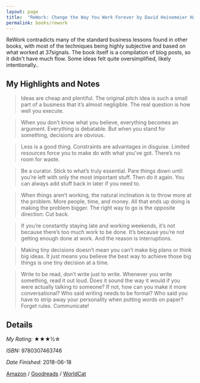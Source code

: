 ```yaml
---
layout: page
title:  "ReWork: Change the Way You Work Forever by David Heinemeier Hansson and Jason Fried"
permalink: books/rework
---
```

ReWork contradicts many of the standard business lessons found in other books, with most of the techniques being highly subjective and based on what worked at 37signals. The book itself is a compilation of blog posts, so it didn't have much flow. Some ideas felt quite oversimplified, likely intentionally..

## My Highlights and Notes

>Ideas are cheap and plentiful. The original pitch idea is such a small part of a business that it’s almost negligible. The real question is how well you execute.

>When you don’t know what you believe, everything becomes an argument. Everything is debatable. But when you stand for something, decisions are obvious.

>Less is a good thing. Constraints are advantages in disguise. Limited resources force you to make do with what you’ve got. There’s no room for waste.

>Be a curator. Stick to what’s truly essential. Pare things down until you’re left with only the most important stuff. Then do it again. You can always add stuff back in later if you need to.

>When things aren’t working, the natural inclination is to throw more at the problem. More people, time, and money. All that ends up doing is making the problem bigger. The right way to go is the opposite direction: Cut back.

>If you’re constantly staying late and working weekends, it’s not because there’s too much work to be done. It’s because you’re not getting enough done at work. And the reason is interruptions.

>Making tiny decisions doesn’t mean you can’t make big plans or think big ideas. It just means you believe the best way to achieve those big things is one tiny decision at a time.

>Write to be read, don’t write just to write. Whenever you write something, read it out loud. Does it sound the way it would if you were actually talking to someone? If not, how can you make it more conversational? Who said writing needs to be formal? Who said you have to strip away your personality when putting words on paper? Forget rules. Communicate!

## Details

*My Rating:* ★★★½☆

*ISBN:* 9780307463746

*Date Finished:* 2018-06-18

[Amazon](https://www.amazon.com/dp/0307463745) / [Goodreads](https://www.goodreads.com/book/show/6732019) / [WorldCat](http://www.worldcat.org/oclc/636046261)